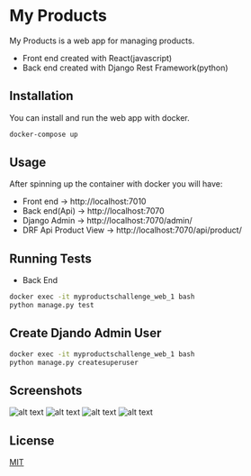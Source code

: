 # My Products

My Products is a web app for managing products.

- Front end created with React(javascript)
- Back end created with Django Rest Framework(python)

## Installation

You can install and run the web app with docker.

```bash
docker-compose up
```

## Usage

After spinning up the container with docker you will have:
- Front end -> http://localhost:7010 
- Back end(Api) -> http://localhost:7070
- Django Admin -> http://localhost:7070/admin/
- DRF Api Product View -> http://localhost:7070/api/product/ 

## Running Tests

- Back End
```bash
docker exec -it myproductschallenge_web_1 bash
python manage.py test
```

## Create Djando Admin User

```bash
docker exec -it myproductschallenge_web_1 bash
python manage.py createsuperuser
```

## Screenshots

![alt text](https://drive.google.com/uc?id=1BqpnHwPunuar9813RD86DfWcGJK3v8P1)
![alt text](https://drive.google.com/uc?id=1V1mYttoAtQBG4wGIjaXKqoF0naVpM-AR)
![alt text](https://drive.google.com/uc?id=1xkTWeq-WJ4JFkxp77uKji0MFxcA8yW7-)
![alt text](https://drive.google.com/uc?id=1iHjc7csSJ3Cb6G_RVhvThbkjX12UWJbR)
## License
[MIT](https://choosealicense.com/licenses/mit/)
